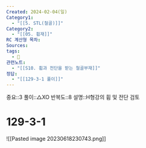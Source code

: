```yaml
---
Created: 2024-02-04(일)
Category1:
  - "[[5. STL(철골)]]"
Category2:
  - "[[05. 휨재]]"
RC 계산형 목차: 
Sources: 
tags:
  - 🧮
관련노트:
  - "[[S10. 휨과 전단을 받는 철골부재]]"
정답:
  - "[[129-3-1 풀이]]"
---
```

중요::3
풀이::△XO
반복도::8
설명::H형강의 휨 및 전단 검토


#  129-3-1

![[Pasted image 20230618230743.png]]